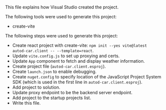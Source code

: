 This file explains how Visual Studio created the project.

The following tools were used to generate this project:
- create-vite

The following steps were used to generate this project:
- Create react project with create-vite: `npm init --yes vite@latest autod-car.client -- --template=react`.
- Update `vite.config.js` to set up proxying and certs.
- Update `App` component to fetch and display weather information.
- Create project file (`autod-car.client.esproj`).
- Create `launch.json` to enable debugging.
- Create `nuget.config` to specify location of the JavaScript Project System SDK (which is used in the first line in `autod-car.client.esproj`).
- Add project to solution.
- Update proxy endpoint to be the backend server endpoint.
- Add project to the startup projects list.
- Write this file.
